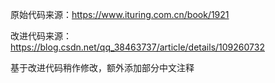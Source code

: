 原始代码来源：https://www.ituring.com.cn/book/1921

改进代码来源：https://blog.csdn.net/qq_38463737/article/details/109260732

基于改进代码稍作修改，额外添加部分中文注释
